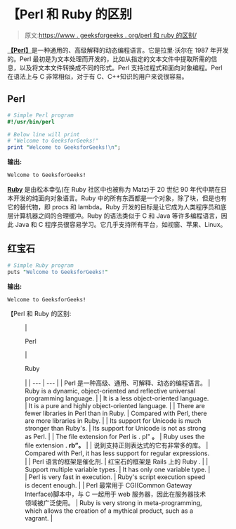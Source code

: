 # 【Perl 和 Ruby 的区别

> 原文:[https://www . geeksforgeeks . org/perl 和 ruby 的区别/](https://www.geeksforgeeks.org/difference-between-perl-and-ruby/)

[**【Perl】**](https://www.geeksforgeeks.org/introduction-to-perl/)是一种通用的、高级解释的动态编程语言。它是拉里·沃尔在 1987 年开发的。Perl 最初是为文本处理而开发的，比如从指定的文本文件中提取所需的信息，以及将文本文件转换成不同的形式。Perl 支持过程式和面向对象编程。Perl 在语法上与 C 非常相似，对于有 C、C++知识的用户来说很容易。

## Perl

```perl
# Simple Perl program
#!/usr/bin/perl

# Below line will print
# "Welcome to GeeksforGeeks!"
print "Welcome to GeeksforGeeks!\n";
```

**输出:**

```perl
Welcome to GeeksforGeeks!

```

[**Ruby**](https://www.geeksforgeeks.org/ruby-programming-language-introduction/) 是由松本幸弘(在 Ruby 社区中也被称为 Matz)于 20 世纪 90 年代中期在日本开发的纯面向对象语言。Ruby 中的所有东西都是一个对象，除了块，但是也有它的替代物，即 procs 和 lambda。Ruby 开发的目标是让它成为人类程序员和底层计算机器之间的合理缓冲。Ruby 的语法类似于 C 和 Java 等许多编程语言，因此 Java 和 C 程序员很容易学习。它几乎支持所有平台，如视窗、苹果、Linux。

## 红宝石

```perl
# Simple Ruby program
puts "Welcome to GeeksforGeeks!"
```

**输出:**

```perl
Welcome to GeeksforGeeks!

```

【Perl 和 Ruby 的区别:

<figure class="table">

| 

Perl

 | 

Ruby

 |
| --- | --- |
| Perl 是一种高级、通用、可解释、动态的编程语言。 | Ruby is a dynamic, object-oriented and reflective universal programming language. |
| It is a less object-oriented language. | It is a pure and highly object-oriented language. |
| There are fewer libraries in Perl than in Ruby. | Compared with Perl, there are more libraries in Ruby. |
| Its support for Unicode is much stronger than Ruby's. | Its support for Unicode is not as strong as Perl. |
| The file extension for Perl is . pl" **。** | Ruby uses the file extension **. rb”。** |
| 说到支持正则表达式的它有非常多的库。 | Compared with Perl, it has less support for regular expressions. |
| Perl 语言的框架是催化剂. | 红宝石的框架是 Rails 上的 Ruby . |
| Support multiple variable types. | It has only one variable type. |
| Perl is very fast in execution. | Ruby's script execution speed is decent enough. |
| Perl 最常用于 CGI(Common Gateway Interface)脚本中，与 C 一起用于 web 服务器，因此在服务器技术领域被广泛使用。 | Ruby is very strong in meta-programming, which allows the creation of a mythical product, such as a vagrant. |

</figure>